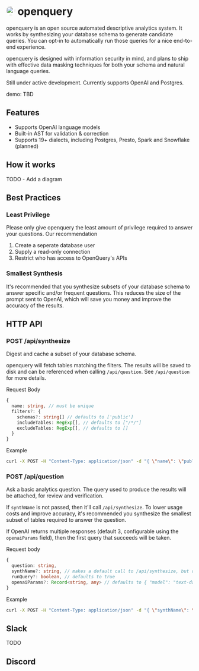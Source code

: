 # <img style="background:white; border-radius: 12px;" src="https://user-images.githubusercontent.com/12688453/229330427-fc12979a-443d-43c7-8e3f-2938cd5e3b78.png"  width="24" height="24"> openquery

openquery is an open source automated descriptive analytics system. It works by synthesizing your database schema to generate candidate queries. You can opt-in to automatically run those queries for a nice end-to-end experience.

openquery is designed with information security in mind, and plans to ship with effective data masking techniques for both your schema and natural language queries.

Still under active development. Currently supports OpenAI and Postgres.

demo: TBD

## Features

- Supports OpenAI language models
- Built-in AST for validation & correction
- Supports 19+ dialects, including Postgres, Presto, Spark and Snowflake (planned)

## How it works

TODO - Add a diagram

## Best Practices

### Least Privilege

Please only give openquery the least amount of privilege required to answer your questions. Our recommendation

1. Create a seperate database user
2. Supply a read-only connection
3. Restrict who has access to OpenQuery's APIs

### Smallest Synthesis

It's recommended that you synthesize subsets of your database schema to answer specific and/or frequent questions. This reduces the size of the prompt sent to OpenAI, which will save you money
and improve the accuracy of the results.

## HTTP API 

### POST /api/synthesize 

Digest and cache a subset of your database schema. 

openquery will fetch tables matching the filters. The results will be saved to disk and can be referenced when calling `/api/question`. See `/api/question` for more details.

Request Body

```typescript
{
  name: string, // must be unique 
  filters?: {
    schemas?: string[] // defaults to ['public']
    includeTables: RegExp[], // defaults to ["/*/"]
    excludeTables: RegExp[], // defaults to [] 
  }
}
```

Example
```sh
curl -X POST -H "Content-Type: application/json" -d "{ \"name\": \"public\" }" http://localhost:3000/api/synthesize
```

### POST /api/question

Ask a basic analytics question. The query used to produce the results will be attached, for review and verification.

If `synthName` is not passed, then it'll call `/api/synthesize`. To lower usage costs and improve accuracy, it's recommended you synthesize the smallest subset of tables required to answer the question.

If OpenAI returns multiple responses (default 3, configurable using the `openaiParams` field), then the first query that succeeds will be taken.

Request body

```typescript
{
  question: string,
  synthName?: string, // makes a default call to /api/synthesize, but doesn't persist the result.
  runQuery?: boolean, // defaults to true 
  openaiParams?: Record<string, any> // defaults to { "model": "text-davinci-003", "temperature": 1, "n": 3, "max_tokens": 32 } 
}
```

Example

```sh
curl -X POST -H "Content-Type: application/json" -d "{ \"synthName\": \"public-schemas\", \"question\": \"How many employees were hired in 2003?\" }" http://localhost:3000/api/question
```

## Slack

TODO

## Discord
